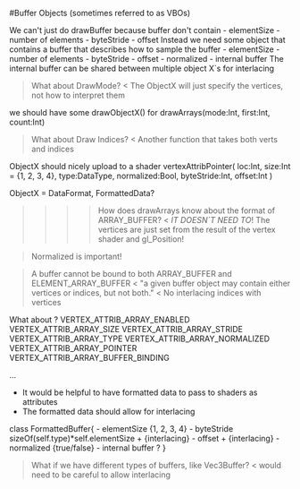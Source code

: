 #Buffer Objects (sometimes referred to as VBOs)

We can't just do drawBuffer because buffer don't contain
	- elementSize
	- number of elements
	- byteStride
	- offset
Instead we need some object that contains a buffer that describes how to sample the buffer
	- elementSize
	- number of elements
	- byteStride
	- offset
	- normalized
	- internal buffer
The internal buffer can be shared between multiple object X`s for interlacing


> What about DrawMode?
	< The ObjectX will just specify the vertices, not how to interpret them

we should have some drawObjectX() for
	drawArrays(mode:Int, first:Int, count:Int)

> What about Draw Indices?
	< Another function that takes both verts and indices

ObjectX should nicely upload to a shader
	vertexAttribPointer(
		loc:Int,
		size:Int = {1, 2, 3, 4},
		type:DataType,
		normalized:Bool,
		byteStride:Int,
		offset:Int
	)

ObjectX = DataFormat, FormattedData?

>>>> How does drawArrays know about the format of ARRAY_BUFFER?
	< _IT DOESN`T NEED TO_! The vertices are just set from the result of the vertex shader and gl_Position!
	
> Normalized is important!

> A buffer cannot be bound to both ARRAY_BUFFER and ELEMENT_ARRAY_BUFFER
	< "a given buffer object may contain either vertices or indices, but not both."
	< No interlacing indices with vertices

What about ?
VERTEX_ATTRIB_ARRAY_ENABLED
VERTEX_ATTRIB_ARRAY_SIZE
VERTEX_ATTRIB_ARRAY_STRIDE
VERTEX_ATTRIB_ARRAY_TYPE
VERTEX_ATTRIB_ARRAY_NORMALIZED
VERTEX_ATTRIB_ARRAY_POINTER
VERTEX_ATTRIB_ARRAY_BUFFER_BINDING

...

- It would be helpful to have formatted data to pass to shaders as attributes
- The formatted data should allow for interlacing

class FormattedBuffer{
	- elementSize          {1, 2, 3, 4}
	- byteStride           sizeOf(self.type)*self.elementSize + {interlacing}
	- offset               + {interlacing}
	- normalized           {true/false}
	- internal buffer      ?
}

> What if we have different types of buffers, like Vec3Buffer?
	< would need to be careful to allow interlacing